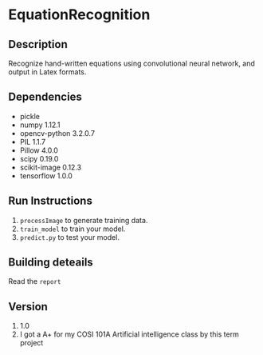 # EquationRecognition

## Description
Recognize hand-written equations using convolutional neural network, and output in Latex formats.

## Dependencies
- pickle	
- numpy	1.12.1
- opencv-python	3.2.0.7
- PIL	1.1.7
- Pillow	4.0.0
- scipy	0.19.0
- scikit-image	0.12.3
- tensorflow	1.0.0

## Run Instructions
1. `processImage` to generate training data.  
2. `train_model` to train your model.
3. `predict.py` to test your model.  

## Building deteails
Read the `report`

## Version
1. 1.0
2. I got a A+ for my COSI 101A Artificial intelligence class by this term project
